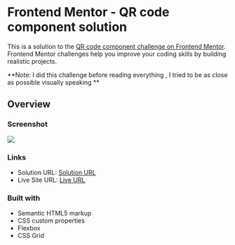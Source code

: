 # Frontend Mentor - QR code component solution

This is a solution to the [QR code component challenge on Frontend Mentor](https://www.frontendmentor.io/challenges/qr-code-component-iux_sIO_H). Frontend Mentor challenges help you improve your coding skills by building realistic projects. 

**Note: I did this challenge before reading everything , I tried to be as close as possible visually speaking **

## Overview

### Screenshot

![](./screenshot.png)

### Links

- Solution URL: [Solution URL](https://www.frontendmentor.io/solutions/qr-code-component-solution-9qqBAiHV0F)
- Live Site URL: [Live URL](https://andreisolutions.tiiny.site)

### Built with

- Semantic HTML5 markup
- CSS custom properties
- Flexbox
- CSS Grid
